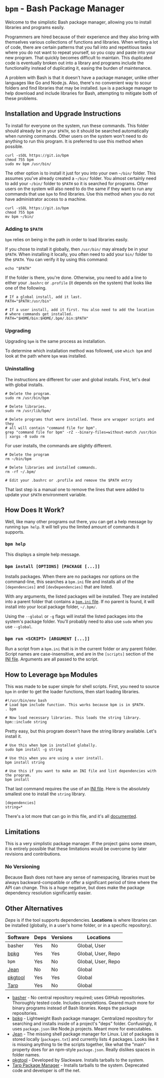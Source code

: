 `bpm` - Bash Package Manager
============================

Welcome to the simplistic Bash package manager, allowing you to install libraries and programs easily.

Programmers are hired because of their experience and they also bring with themselves various collections of functions and libraries. When writing a lot of code, there are certain patterns that you fall into and repetitious tasks where you do not want to repeat yourself, so you copy and paste into your new program. That quickly becomes difficult to maintain. This duplicated code is eventually broken out into a library and programs include the functionality instead of duplicating it, easing the burden of maintenance.

A problem with Bash is that it doesn't have a package manager, unlike other languages like Go and Node.js. Also, there's no convenient way to scour folders and find libraries that may be installed. `bpm` is a package manager to help download and include libraries for Bash, attempting to mitigate both of these problems.


Installation and Upgrade Instructions
-------------------------------------

To install for everyone on the system, run these commands. This folder should already be in your `$PATH`, so it should be searched automatically when running commands. Other users on the system won't need to do anything to run this program. It is preferred to use this method when possible.

    curl -sSOL https://git.io/bpm
    chmod 755 bpm
    sudo mv bpm /usr/bin/

The other option is to install it just for you into your own `~/bin/` folder. This assumes you've already created a `~/bin/` folder. You almost certainly need to add your `~/bin/` folder to `$PATH` so it is searched for programs. Other users on the system will also need to do the same if they want to run any commands that use `bpm` to find libraries. Use this method when you do not have administrator access to a machine.

    curl -sSOL https://git.io/bpm
    chmod 755 bpm
    mv bpm ~/bin/


### Adding to `$PATH`

`bpm` relies on being in the path in order to load libraries easily.

If you chose to install it globally, then `/usr/bin/` may already be in your `$PATH`. When installing it locally, you often need to add your `bin/` folder to the `$PATH`. You can verify it by using this command:

    echo "$PATH"

If the folder is there, you're done. Otherwise, you need to add a line to either your `.bashrc` or `.profile` (it depends on the system) that looks like one of the following.

    # If a global install, add it last.
    PATH="$PATH:/usr/bin"

    # If a user install, add it first. You also need to add the location
    # where commands get installed.
    PATH="$HOME/bin:$HOME/.bpm/.bin:$PATH"


### Upgrading

Upgrading `bpm` is the same process as installation.

To determine which installation method was followed, use `which bpm` and look at the path where `bpm` was installed.


### Uninstalling

The instructions are different for user and global installs.  First, let's deal with global installs.

    # Delete the program.
    sudo rm /usr/bin/bpm

    # Delete libraries.
    sudo rm /usr/lib/bpm/

    # Delete programs that were installed. These are wrapper scripts and they
    # all will contain "command file for bpm".
    grep "command file for bpm" -rZ --binary-files=without-match /usr/bin | xargs -0 sudo rm

For user installs, the commands are slightly different.

    # Delete the program
    rm ~/bin/bpm

    # Delete libraries and installed commands.
    rm -rf ~/.bpm/

    # Edit your .bashrc or .profile and remove the $PATH entry

That last step is a manual one to remove the lines that were added to update your `$PATH` environment variable.


How Does It Work?
-----------------

Well, like many other programs out there, you can get a help message by running `bpm help`. It will tell you the limited amount of commands it supports.


### `bpm help`

This displays a simple help message.


### `bpm install [OPTIONS] [PACKAGE [...]]`

Installs packages. When there are no packages nor options on the command-line, this searches a `bpm.ini` file and installs all of the `[dependencies]` and `[devDependencies]` that are listed.

With any arguments, the listed packages will be installed. They are installed into a parent folder that contains a [`bpm.ini` file][INI file]. If no parent is found, it will install into your local package folder, `~/.bpm/`.

Using the `--global` or `-g` flags will install the listed packages into the system's package folder. You'll probably need to also use `sudo` when you use `--global`.


### `bpm run <SCRIPT> [ARGUMENT [...]]`

Run a script from a `bpm.ini` that is in the current folder or any parent folder. Script names are case-insensitive, and are in the `[scripts]` section of the [INI file]. Arguments are all passed to the script.


How to Leverage `bpm` Modules
-----------------------------

This was made to be super simple for shell scripts.  First, you need to source `bpm` in order to get the loader functions, then start loading libraries.

    #!/usr/bin/env bash
    # Load bpm include function. This works because bpm is in $PATH.
    . bpm

    # Now load necessary libraries. This loads the string library.
    bpm::include string

Pretty easy, but this program doesn't have the string library available. Let's install it.

    # Use this when bpm is installed globally.
    sudo bpm install -g string

    # Use this when you are using a user install.
    bpm install string

    # Use this if you want to make an INI file and list dependencies with the program.
    bpm install

That last command requires the use of an [INI file]. Here is the absolutely smallest one to install the `string` library.

    [dependencies]
    string=*

There's a lot more that can go in this file, and it's all [documented][INI file].


Limitations
-----------

This is a very simplistic package manager. If the project gains some steam, it is entirely possible that these limitations would be overcome by later revisions and contributions.


### No Versioning

Because Bash does not have any sense of namespacing, libraries must be always backward-compatible or offer a significant period of time where the API can change. This is a huge negative, but does make the package dependency resolution significantly easier.


Other Alternatives
------------------

*Deps* is if the tool supports dependencies. **Locations** is where libraries can be installed (globally, in a user's home folder, or in a specific repository).

| Software  | Deps | Versions | Locations          |
|-----------|------|----------|--------------------|
| basher    | Yes  | No       | Global, User       |
| [bpkg]    | Yes  | Yes      | Global, User, Repo |
| `bpm`     | Yes  | No       | Global, User, Repo |
| [Jean]    | No   | No       | Global             |
| [pkgtool] | Yes  | Yes      | Global             |
| [Tarp]    | Yes  | No       | Global             |

* [basher] - No central repository required; uses GitHub repositories. Thoroughly tested code. Includes completions. Geared much more for binary programs instead of Bash libraries. Keeps the package repositories.
* [bpkg] - Lightweight Bash package manager. Centralized repository for searching and installs inside of a project's "deps" folder. Confusingly, it uses `package.json` like Node.js projects. Meant more for executables.
* [Jean] - The missing shell package manager for Linux. List of packages is stored locally (`packages.txt`) and currently lists 4 packages. Looks like it is missing anything to tie the scripts together, like what the "main" property does for an npm-style `package.json`. Really dislikes spaces in folder names.
* [pkgtool] - Developed by Slackware. Installs tarballs to the system.
* [Tarp Package Manager][Tarp] - Installs tarballs to the system. Deprecated code and developer is off the net.


[basher]: https://github.com/basherpm/basher
[bpkg]: http://www.bpkg.sh/
[INI File]: doc/bpm-ini.md
[Jean]: https://github.com/ziyaddin/jean
[pkgtool]: http://www.slackbook.org/html/package-management.html
[Tarp]: https://code.google.com/archive/p/tarp-package-manager/
